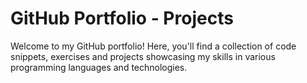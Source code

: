 # GitHub Portfolio - Projects

Welcome to my GitHub portfolio! Here, you'll find a collection of code snippets, exercises and projects showcasing my skills in various programming languages and technologies.
